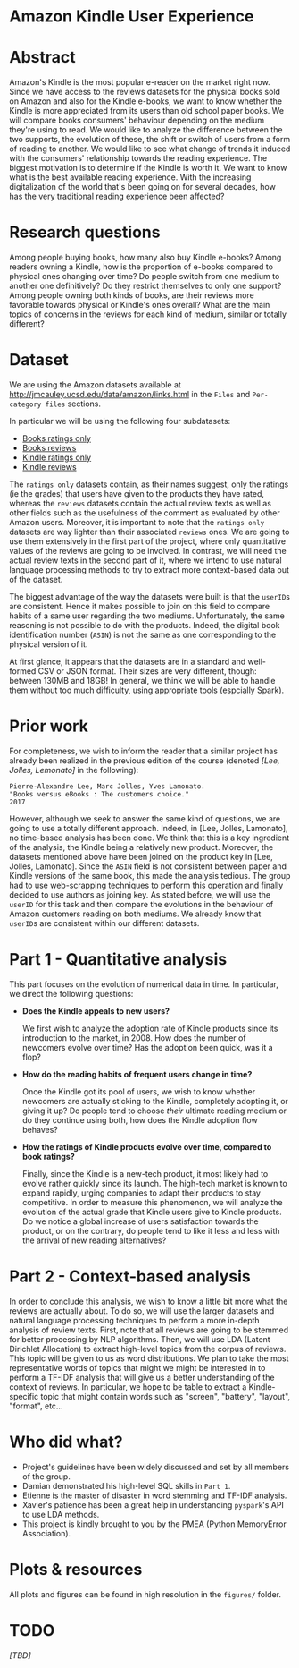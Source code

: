 # Amazon Kindle User Experience

# Abstract
Amazon's Kindle is the most popular e-reader on the market right now. Since we have access to the reviews datasets for the physical books sold on Amazon and also for the Kindle e-books, we want to know whether the Kindle is more appreciated from its users than old school paper books. We will compare books consumers' behaviour depending on the medium they're using to read. We would like to analyze the difference between the two supports, the evolution of these, the shift or switch of users from a form of reading to another. We would like to see what change of trends it induced with the consumers' relationship towards the reading experience. The biggest motivation is to determine if the Kindle is worth it. We want to know what is the best available reading experience. With the increasing digitalization of the world that's been going on for several decades, how has the very traditional reading experience been affected?

# Research questions
Among people buying books, how many also buy Kindle e-books? Among readers owning a Kindle, how is the proportion of e-books compared to physical ones changing over time? Do people switch from one medium to another one definitively? Do they restrict themselves to only one support? Among people owning both kinds of books, are their reviews more favorable towards physical or Kindle's ones overall? What are the main topics of concerns in the reviews for each kind of medium, similar or totally different?

# Dataset
We are using the Amazon datasets available at http://jmcauley.ucsd.edu/data/amazon/links.html in the `Files` and `Per-category files` sections.

In particular we will be using the following four subdatasets:
- [Books ratings only](http://snap.stanford.edu/data/amazon/productGraph/categoryFiles/ratings_Books.csv)
- [Books reviews](http://snap.stanford.edu/data/amazon/productGraph/categoryFiles/reviews_Books.json.gz)
- [Kindle ratings only](http://snap.stanford.edu/data/amazon/productGraph/categoryFiles/ratings_Kindle_Store.csv)
- [Kindle reviews](http://snap.stanford.edu/data/amazon/productGraph/categoryFiles/reviews_Kindle_Store.json.gz)

The `ratings only` datasets contain, as their names suggest, only the ratings (ie the grades) that users have given to the products they have rated, whereas the `reviews` datasets contain the actual review texts as well as other fields such as the usefulness of the comment as evaluated by other Amazon users. Moreover, it is important to note that the `ratings only` datasets are way lighter than their associated `reviews` ones. We are going to use them extensively in the first part of the project, where only quantitative values of the reviews are going to be involved. In contrast, we will need the actual review texts in the second part of it, where we intend to use natural language processing methods to try to extract more context-based data out of the dataset.

The biggest advantage of the way the datasets were built is that the `userID`s are consistent. Hence it makes possible to join on this field to compare habits of a same user regarding the two mediums. Unfortunately, the same reasoning is not possible to do with the products. Indeed, the digital book identification number (`ASIN`) is not the same as one corresponding to the physical version of it.

At first glance, it appears that the datasets are in a standard and well-formed CSV or JSON format. Their sizes are very different, though: between 130MB and 18GB! In general, we think we will be able to handle them without too much difficulty, using appropriate tools (espcially Spark).

# Prior work
For completeness, we wish to inform the reader that a similar project has already been realized in the previous edition of the course (denoted *[Lee, Jolles, Lemonato]* in the following):

```
Pierre-Alexandre Lee, Marc Jolles, Yves Lamonato.
"Books versus eBooks : The customers choice."
2017
```

However, although we seek to answer the same kind of questions, we are going to use a totally different approach. Indeed, in [Lee, Jolles, Lamonato], no time-based analysis has been done. We think that this is a key ingredient of the analysis, the Kindle being a relatively new product. Moreover, the datasets mentioned above have been joined on the product key in [Lee, Jolles, Lamonato]. Since the `ASIN` field is not consistent between paper and Kindle versions of the same book, this made the analysis tedious. The group had to use web-scrapping techniques to perform this operation and finally decided to use authors as joining key. As stated before, we will use the `userID` for this task and then compare the evolutions in the behaviour of Amazon customers reading on both mediums. We already know that `userID`s are consistent within our different datasets.

# Part 1 - Quantitative analysis
This part focuses on the evolution of numerical data in time. In particular, we direct the following questions:
- __Does the Kindle appeals to new users?__

    We first wish to analyze the adoption rate of Kindle products since its introduction to the market, in 2008. How does the number of newcomers evolve over time? Has the adoption been quick, was it a flop?

- __How do the reading habits of frequent users change in time?__

    Once the Kindle got its pool of users, we wish to know whether newcomers are actually sticking to the Kindle, completely adopting it, or giving it up? Do people tend to choose *their* ultimate reading medium or do they continue using both, how does the Kindle adoption flow behaves?

- __How the ratings of Kindle products evolve over time, compared to book ratings?__

    Finally, since the Kindle is a new-tech product, it most likely had to evolve rather quickly since its launch. The high-tech market is known to expand rapidly, urging companies to adapt their products to stay competitive. In order to measure this phenomenon, we will analyze the evolution of the actual grade that Kindle users give to Kindle products. Do we notice a global increase of users satisfaction towards the product, or on the contrary, do people tend to like it less and less with the arrival of new reading alternatives?

# Part 2 - Context-based analysis
In order to conclude this analysis, we wish to know a little bit more what the reviews are actually about. To do so, we will use the larger datasets and natural language processing techniques to perform a more in-depth analysis of review texts. First, note that all reviews are going to be stemmed for better processing by NLP algorithms. Then, we will use LDA (Latent Dirichlet Allocation) to extract high-level topics from the corpus of reviews. This topic will be given to us as word distributions. We plan to take the most representative words of topics that might we might be interested in to perform a TF-IDF analysis that will give us a better understanding of the context of reviews. In particular, we hope to be table to extract a Kindle-specific topic that might contain words such as "screen", "battery", "layout", "format", etc...

# Who did what?
- Project's guidelines have been widely discussed and set by all members of the group.
- Damian demonstrated his high-level SQL skills in `Part 1`.
- Etienne is the master of disaster in word stemming and TF-IDF analysis.
- Xavier's patience has been a great help in understanding `pyspark`'s API to use LDA methods.
- This project is kindly brought to you by the PMEA (Python MemoryError Association).

# Plots & resources
All plots and figures can be found in high resolution in the `figures/` folder.

# TODO
*[TBD]*
